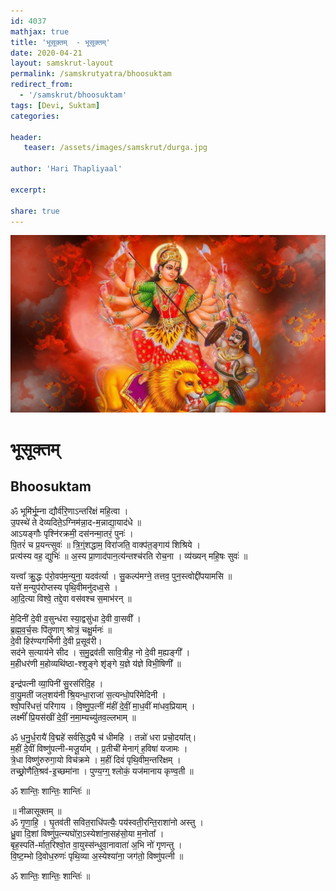 ```yaml
---    
id: 4037    
mathjax: true    
title: 'भूसूक्तम्  - भूसूक्तम्'    
date: 2020-04-21    
layout: samskrut-layout 
permalink: /samskrutyatra/bhoosuktam
redirect_from: 
  - '/samskrut/bhoosuktam'
tags: [Devi, Suktam]    
categories:    
    
header:    
   teaser: /assets/images/samskrut/durga.jpg    
    
author: 'Hari Thapliyaal'    
    
excerpt:    
    
share: true    
---    
```

    
![](/assets/images/samskrut/durga.jpg)    
    
# भूसूक्तम्    
## Bhoosuktam    
    
ॐ भूमि॑र्भू॒म्ना द्यौर्व॑रि॒णाऽन्तरि॑क्षं महि॒त्वा ।    
उ॒पस्थे॑ ते देव्यदिते॒ऽग्निम॑न्ना॒द-म॒न्नाद्या॒याद॑धे ॥    
आऽयङ्गौः पृश्नि॑रक्रमी॒ दस॑नन्मा॒तरं॒ पुनः॑ ।    
पि॒तरं॑ च प्र॒यन्त्सुवः॑ ॥ त्रि॒ग्ं॒शद्धाम॒ विरा॑जति॒ वाक्प॑त॒ङ्गाय॑ शिश्रिये ।    
प्रत्य॑स्य वह॒ द्युभिः॑ ॥ अ॒स्य प्रा॒णाद॑पान॒त्य॑न्तश्च॑रति रोच॒ना । व्य॑ख्यन् महि॒षः सुवः॑ ॥    
    
यत्त्वा᳚ क्रु॒द्धः प॑रो॒वप॑म॒न्युना॒ यदव॑र्त्या । सु॒कल्प॑मग्ने॒ तत्तव॒ पुन॒स्त्वोद्दी॑पयामसि ॥    
यत्ते॑ म॒न्युप॑रोप्तस्य पृथि॒वीमनु॑दध्व॒से ।    
आ॒दि॒त्या विश्वे॒ तद्दे॒वा वस॑वश्च स॒माभ॑रन् ॥    
    
मे॒दिनी॑ दे॒वी व॒सुन्ध॑रा स्या॒द्वसु॑धा दे॒वी वा॒सवी᳚ ।    
ब्र॒ह्म॒व॒र्च॒सः पि॑तृ॒णाग् श्रोत्रं॒ चक्षु॒र्मनः॑ ॥    
दे॒वी हिर॑ण्यगर्भिणी दे॒वी प्र॒सूव॑री।    
सद॑ने स॒त्याय॑ने सीद । स॒मु॒द्रव॑ती सावि॒त्रीह॒ नो दे॒वी म॒ह्यङ्गी᳚ ।    
म॒हीधर॑णी म॒होव्यथि॑ष्ठा-श्श‍ृ॒ङ्गे श‍ृ॑ङ्गे य॒ज्ञे य॑ज्ञे विभी॒षिणी᳚ ॥    
    
इन्द्र॑पत्नी व्या॒पिनी॑ सु॒रस॑रिदि॒ह ।    
वा॒यु॒मती॑ जल॒शय॑नी श्रि॒यन्धा॒राजा॑ स॒त्यन्धो॒परि॑मेदिनी ।    
श्वो॒परि॑धत्तं॒ परि॑गाय । वि॒ष्णु॒प॒त्नीं म॑हीं दे॒वीं॒ मा॒ध॒वीं मा॑धव॒प्रियाम् ।    
लक्ष्मीं᳚ प्रि॒यस॑खीं दे॒वीं॒ न॒मा॒म्यच्यु॑तव॒ल्लभाम् ॥    
    
ॐ ध॒नु॒र्ध॒रायै॑ वि॒द्महे॑ सर्वसि॒द्ध्यै च॑ धीमहि । तन्नो॑ धरा प्रचो॒दया᳚त्।    
म॒हीं दे॒वीं विष्णु॑पत्नी-मजू॒र्याम् । प्र॒तीची॑ मेनाग्ं ह॒विषा॑ यजामः ।    
त्रे॒धा विष्णु॑रुरुगा॒यो विच॑क्रमे । म॒हीं दिवं॑ पृथि॒वीम॒न्तरि॑क्षम् ।    
तच्छ्रो॒णैति॒श्रव॑-इ॒च्छमा॑ना । पुण्य॒ग्ग्॒ श्लोकं॒ यज॑मानाय कृण्व॒ती ॥    
    
ॐ शान्तिः॒ शान्तिः॒ शान्तिः॑ ॥    
    
॥ नीळासूक्तम् ॥    
ॐ गृ॒णा॒हि॒ । घृ॒तव॑ती सवित॒राधि॑पत्यैः॒ पय॑स्वती॒रन्ति॒राशा॑नो अस्तु ।    
ध्रु॒वा दि॒शां विष्णु॑प॒त्न्यघो॑रा॒ऽस्येशा॑ना॒सह॑सो॒या म॒नोता᳚ ।    
बृह॒स्पति॑-र्मात॒रिश्वो॒त वा॒युस्स॑न्धुवा॒नावाता॑ अ॒भि नो॑ गृणन्तु ।    
वि॒ष्ट॒म्भो दि॒वोध॒रुणः॑ पृथि॒व्या अ॒स्येश्या॑ना॒ जग॑तो॒ विष्णु॑पत्नी ॥    
    
ॐ शान्तिः॒ शान्तिः॒ शान्तिः॑ ॥    
    
